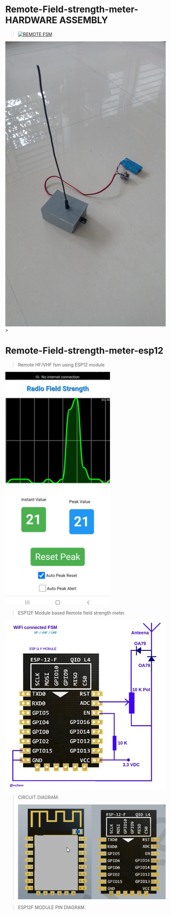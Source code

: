 # Remote-Field-strength-meter-HARDWARE ASSEMBLY
>
>[![REMOTE FSM](https://img.youtube.com/vi/_oPvPgSfpCI/0.jpg)](https://www.youtube.com/watch?v=_oPvPgSfpCI)
>
![](https://raw.githubusercontent.com/vu3ave/Remote-Field-strength-meter-esp12/main/IMG/RFSM.jpg)> 
>
>  
> 


# Remote-Field-strength-meter-esp12
> Remote HF/VHF  fsm using ESP12 module
> 

![](https://raw.githubusercontent.com/vu3ave/Remote-Field-strength-meter-esp12/main/IMG/REMOTE%20FSM.gif)

> ESP12F Module based Remote field strength meter.
>
> 
> 
![](https://raw.githubusercontent.com/vu3ave/Remote-Field-strength-meter-esp12/main/IMG/CIRCUIT-DIAGRAM.jpg)

> CIRCUIT DIAGRAM.
>
>
> ![](https://raw.githubusercontent.com/vu3ave/Remote-Field-strength-meter-esp12/main/IMG/ESP_12F_Pinout.png)

> ESP12F MODULE PIN DIAGRAM.
>
> 

